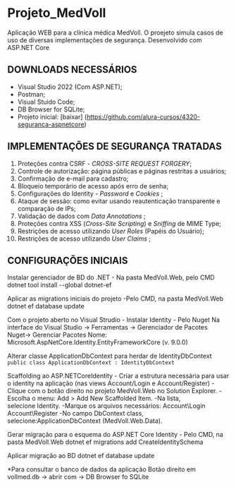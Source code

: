 # Projeto_MedVoll
Aplicação WEB para a clínica médica MedVoll. O proejeto simula casos de uso de diversas implementações de segurança.
Desenvolvido com ASP.NET Core

## DOWNLOADS NECESSÁRIOS
* Visual Studio 2022 (Com ASP.NET);
* Postman;
* Visual Stuido Code;
* DB Browser for SQLite;
* Projeto inicial: [baixar] (https://github.com/alura-cursos/4320-seguranca-aspnetcore)

## IMPLEMENTAÇÕES DE SEGURANÇA TRATADAS
1. Proteções contra CSRF - _CROSS-SITE REQUEST FORGERY_;
1. Controle de autorização: página públicas e páginas restritas a usuários;
1. Confirmação de e-mail para cadastro;
1. Bloqueio temporário de acesso após erro de senha;
1. Configurações do Identity - _Password_ e _Cookies_ ;
1. Ataque de sessão: como evitar usando reautenticação transparente e comparação de IPs;
1. Validação de dados com _Data Annotations_ ;
1. Proteções contra XSS (_Cross-Site Scripting_) e _Sniffing_ de MIME Type;
1. Restrições de acesso utilizando _User Roles_ (Papéis do Usuário);
1. Restrições de acesso utilizando _User Claims_ ;

## CONFIGURAÇÕES INICIAIS
Instalar gerenciador de BD do .NET - Na pasta MedVoll.Web, pelo CMD
dotnet tool install --global dotnet-ef

Aplicar as migrations iniciais do projeto -Pelo CMD, na pasta MedVoll.Web
dotnet ef database update

Com o projeto aberto no Visual Strudio - Instalar Identity - Pelo Nuget
Na interface do Visual Studio -> Ferramentas -> Gerenciador de Pacotes Nuget-> Gerenciar Pacotes
Nome: Microsoft.AspNetCore.Identity.EntityFrameworkCore (v. 9.0.0)

Alterar classe ApplicationDbContext para herdar de IdentityDbContext
```public class ApplicationDbContext : IdentityDbContext```

Scaffolding ao ASP.NETCoreIdentity - Criar a estrutura necessária para usar o identity na aplicação (nas views Account/Login e Account/Register)
-Clique com o botão direito no projeto MedVoll.Web no Solution Explorer.
-Escolha o menu: Add > Add New Scaffolded Item.
-Na lista, selecione Identity.
-Marque os arquivos necessários:
Account\Login
Account\Register
-No campo DbContext class, selecione:ApplicationDbContext (MedVoll.Web.Data).

Gerar migração para o esquema do ASP.NET Core Identity - Pelo CMD, na pasta MedVoll.Web
dotnet ef migrations add CreateIdentitySchema

Aplicar migração ao BD
dotnet ef database update

*Para consultar o banco de dados da aplicação
Botão direito em vollmed.db -> abrir com -> DB Browser fo SQLite

## 
## 
## 
## 
## 
## 
## 
## 
## 

